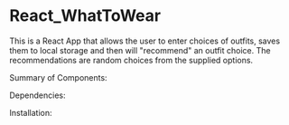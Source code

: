 # React_WhatToWear
This is a React App that allows the user to enter choices of outfits, saves them to local storage and then will "recommend" an outfit choice.  The recommendations are random choices from the supplied options.

Summary of Components:

Dependencies:

Installation:
